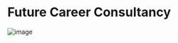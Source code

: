 # Future Career Consultancy

![image](https://github.com/abdullah0900/futureCareerConsultancy/assets/81967040/08367284-5972-464b-aa6b-373eb838243c)
